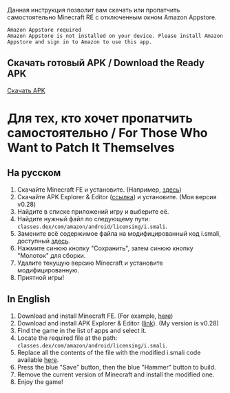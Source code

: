 Данная инструкция позволит вам скачать или пропатчить самостоятельно Minecraft RE с отключенным окном Amazon Appstore.

```
Amazon Appstore required
Amazon Appstore is not installed on your device. Please install Amazon Appstore and sign in to Amazon to use this app.
```

## Скачать готовый APK / Download the Ready APK

[Скачать APK](https://github.com/MrM0der/minecraft-fe-drm-free/releases/download/v1/com.mojang.minecraftfiretv_aee-signed.apk)

# Для тех, кто хочет пропатчить самостоятельно / For Those Who Want to Patch It Themselves

## На русском

1. Скачайте Minecraft FE и установите. (Например, [здесь](https://archive.org/details/minecraft-1.16.221.01))
2. Скачайте APK Explorer & Editor ([ссылка](https://f-droid.org/ru/packages/com.apk.editor/)) и установите. (Моя версия v0.28)
3. Найдите в списке приложений игру и выберите её.
4. Найдите нужный файл по следующему пути: `classes.dex/com/amazon/android/licensing/i.smali`.
5. Замените всё содержимое файла на модифицированный код i.smali, доступный [здесь](https://github.com/MrM0der/minecraft-fe-drm-free/blob/main/i.smali).
6. Нажмите синюю кнопку "Сохранить", затем синюю кнопку "Молоток" для сборки.
7. Удалите текущую версию Minecraft и установите модифицированную.
8. Приятной игры!

## In English

1. Download and install Minecraft FE. (For example, [here](https://archive.org/details/minecraft-1.16.221.01))
2. Download and install APK Explorer & Editor ([link](https://f-droid.org/ru/packages/com.apk.editor/)). (My version is v0.28)
3. Find the game in the list of apps and select it.
4. Locate the required file at the path: `classes.dex/com/amazon/android/licensing/i.smali`.
5. Replace all the contents of the file with the modified i.smali code available [here](https://github.com/MrM0der/minecraft-fe-drm-free/blob/main/i.smali).
6. Press the blue "Save" button, then the blue "Hammer" button to build.
7. Remove the current version of Minecraft and install the modified one.
8. Enjoy the game!
